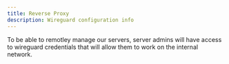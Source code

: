 ```yaml
---
title: Reverse Proxy
description: Wireguard configuration info
---
```


To be able to remotley manage our servers, server admins will have access to wireguard credentials that will allow them to work on the internal network.
